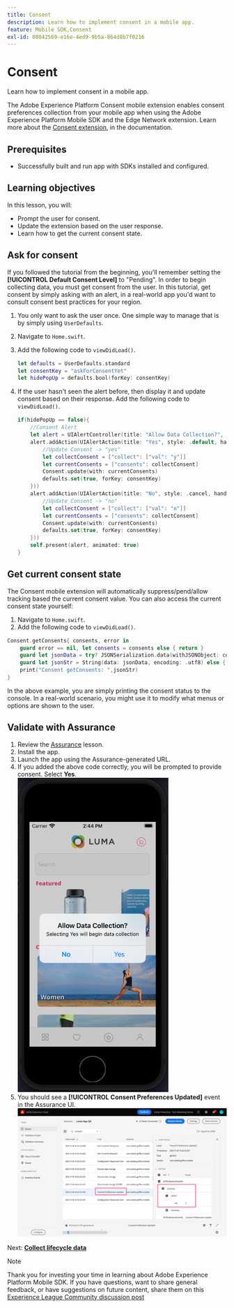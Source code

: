```yaml
---
title: Consent
description: Learn how to implement consent in a mobile app.
feature: Mobile SDK,Consent
exl-id: 08042569-e16e-4ed9-9b5a-864d8b7f0216
---
```

# Consent

Learn how to implement consent in a mobile app.

The Adobe Experience Platform Consent mobile extension enables consent preferences collection from your mobile app when using the Adobe Experience Platform Mobile SDK and the Edge Network extension. Learn more about the [Consent extension](https://developer.adobe.com/client-sdks/documentation/consent-for-edge-network/), in the documentation.

## Prerequisites

* Successfully built and run app with SDKs installed and configured.

## Learning objectives

In this lesson, you will:

* Prompt the user for consent.
* Update the extension based on the user response.
* Learn how to get the current consent state.

## Ask for consent

If you followed the tutorial from the beginning, you'll remember setting the **[!UICONTROL Default Consent Level]** to "Pending". In order to begin collecting data, you must get consent from the user. In this tutorial, get consent by simply asking with an alert, in a real-world app you'd want to consult consent best practices for your region.

1. You only want to ask the user once. One simple way to manage that is by simply using `UserDefaults`.
1. Navigate to `Home.swift`.
1. Add the following code to `viewDidLoad()`.

    ```swift
    let defaults = UserDefaults.standard
    let consentKey = "askForConsentYet"
    let hidePopUp = defaults.bool(forKey: consentKey)
    ```

1. If the user hasn't seen the alert before, then display it and update consent based on their response. Add the following code to `viewDidLoad()`.

    ```swift
    if(hidePopUp == false){
        //Consent Alert
        let alert = UIAlertController(title: "Allow Data Collection?", message: "Selecting Yes will begin data collection", preferredStyle: .alert)
        alert.addAction(UIAlertAction(title: "Yes", style: .default, handler: { action in
            //Update Consent -> "yes"
            let collectConsent = ["collect": ["val": "y"]]
            let currentConsents = ["consents": collectConsent]
            Consent.update(with: currentConsents)
            defaults.set(true, forKey: consentKey)
        }))
        alert.addAction(UIAlertAction(title: "No", style: .cancel, handler: { action in
            //Update Consent -> "no"
            let collectConsent = ["collect": ["val": "n"]]
            let currentConsents = ["consents": collectConsent]
            Consent.update(with: currentConsents)
            defaults.set(true, forKey: consentKey)
        }))
        self.present(alert, animated: true)
    }
    ```


## Get current consent state

The Consent mobile extension will automatically suppress/pend/allow tracking based the current consent value. You can also access the current consent state yourself:

1. Navigate to `Home.swift`.
1. Add the following code to `viewDidLoad()`.

```swift
Consent.getConsents{ consents, error in
    guard error == nil, let consents = consents else { return }
    guard let jsonData = try? JSONSerialization.data(withJSONObject: consents, options: .prettyPrinted) else { return }
    guard let jsonStr = String(data: jsonData, encoding: .utf8) else { return }
    print("Consent getConsents: ",jsonStr)
}
```

In the above example, you are simply printing the consent status to the console. In a real-world scenario, you might use it to modify what menus or options are shown to the user.

## Validate with Assurance

1. Review the [Assurance](assurance.md) lesson.
1. Install the app.
1. Launch the app using the Assurance-generated URL.
1. If you added the above code correctly, you will be prompted to provide consent. Select **Yes**.
    ![consent popup](assets/mobile-consent-validate.png)
1. You should see a **[!UICONTROL Consent Preferences Updated]** event in the Assurance UI.
    ![validate consent](assets/mobile-consent-update.png)

Next: **[Collect lifecycle data](lifecycle-data.md)**

>[!NOTE]
>
>Thank you for investing your time in learning about Adobe Experience Platform Mobile SDK. If you have questions, want to share general feedback, or have suggestions on future content, share them on this [Experience League Community discussion post](https://experienceleaguecommunities.adobe.com/t5/adobe-experience-platform-data/tutorial-discussion-implement-adobe-experience-cloud-in-mobile/td-p/443796)